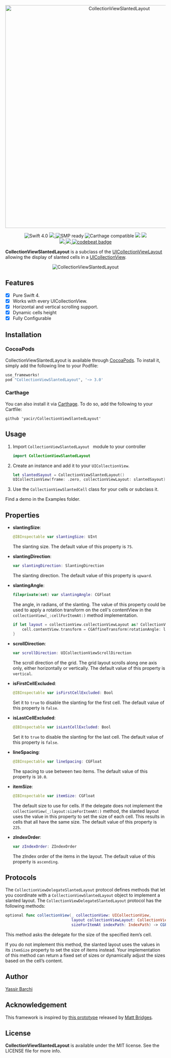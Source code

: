 <p align="center">
    <img src="https://cdn.rawgit.com/yacir/CollectionViewSlantedLayout/3b5e08c1/Resources/SlantedLayout.svg" alt="CollectionViewSlantedLayout" title="CollectionViewSlantedLayout" width="700"/>
</p>

<p align="center">
    <img src="https://img.shields.io/badge/Swift-4.0-orange.svg" alt="Swift 4.0"/>
    <a href="https://cocoapods.org/pods/CollectionViewSlantedLayout">
        <img src="https://img.shields.io/cocoapods/v/CollectionViewSlantedLayout.svg?style=flat)"/>
    </a>
    <img src="https://img.shields.io/badge/SPM-✔-blue.svg" alt="SMP ready"/>
    <img src="https://img.shields.io/badge/Carthage-✔-blue.svg" alt="Carthage compatible"/>
    <img src="https://img.shields.io/cocoapods/p/YBSlantedCollectionViewLayout.svg?style=flat"/>
    <img src="https://img.shields.io/cocoapods/l/YBSlantedCollectionViewLayout.svg?style=flat"/>
    <br/>
    <a href="https://travis-ci.org/yacir/CollectionViewSlantedLayout">
        <img src="https://travis-ci.org/yacir/CollectionViewSlantedLayout.svg?branch=master"/>
    </a>
    <a href="https://travis-ci.org/yacir/CollectionViewSlantedLayout">
        <img src="https://codecov.io/gh/yacir/CollectionViewSlantedLayout/branch/master/graph/badge.svg"/>
    </a>
    <a href="https://codebeat.co/projects/github-com-yacir-collectionviewslantedlayout-master">
        <img alt="codebeat badge" src="https://codebeat.co/badges/82e9e61b-8400-4cb9-9465-a151e71b01a3" />
    </a>
</p>

**CollectionViewSlantedLayout** is a subclass of the [UICollectionViewLayout](https://developer.apple.com/documentation/uikit/uicollectionviewlayout) allowing the display of slanted cells in a [UICollectionView](https://developer.apple.com/documentation/uikit/uicollectionview).

<p align="center">
  	<img src="https://user-images.githubusercontent.com/2587473/34458447-9f434c8a-edd3-11e7-98b7-f32b4284268d.gif" alt="CollectionViewSlantedLayout" title="CollectionViewSlantedLayout"> 
</p>

## Features
- [x] Pure Swift 4.
- [x] Works with every UICollectionView.
- [x] Horizontal and vertical scrolling support.
- [x] Dynamic cells height
- [x] Fully Configurable

## Installation

### CocoaPods
CollectionViewSlantedLayout is available through [CocoaPods](http://cocoapods.org). To install
it, simply add the following line to your Podfile:

```ruby
use_frameworks!
pod "CollectionViewSlantedLayout", '~> 3.0'
```

### Carthage

You can also install it via [Carthage](https://github.com/Carthage/Carthage). To do so, add the following to your Cartfile:

```terminal
github 'yacir/CollectionViewSlantedLayout'
```

## Usage

1. Import `CollectionViewSlantedLayout ` module to your controller

    ```swift
    import CollectionViewSlantedLayout
    ```
    
2. Create an instance and add it to your `UICollectionView`.

    ```swift
	let slantedSayout = CollectionViewSlantedLayout()
	UICollectionView(frame: .zero, collectionViewLayout: slantedSayout)
    ```
    
3. Use the `CollectionViewSlantedCell` class for your cells or subclass it.


Find a demo in the Examples folder.

## Properties

- **slantingSize**:

	```swift
	@IBInspectable var slantingSize: UInt
	```
	The slanting size. The default value of this property is `75`.

- **slantingDirection**:
	
	```swift
	var slantingDirection: SlantingDirection
	```
	The slanting direction. The default value of this property is `upward`.
	
- **slantingAngle**:

	```swift
	fileprivate(set) var slantingAngle: CGFloat
	```
	The angle, in radians, of the slanting. The value of this property could be used to apply a rotation transform on the cell's contentView in the `collectionView(_:cellForItemAt:)` method implementation.
	     
	```swift
	if let layout = collectionView.collectionViewLayout as? CollectionViewSlantedLayout {
		cell.contentView.transform = CGAffineTransform(rotationAngle: layout.rotationAngle)
	}
	```
- **scrollDirection**:
	
	```swift
	var scrollDirection: UICollectionViewScrollDirection
	```
	The scroll direction of the grid. The grid layout scrolls along one axis only, either horizontally or vertically. The default value of this property is `vertical`.
	
- **isFirstCellExcluded**:
	
	```swift
	@IBInspectable var isFirstCellExcluded: Bool
	```
	Set it to `true` to disable the slanting for the first cell. The default value of this property is `false`.
	
- **isLastCellExcluded**:
	
	```swift
	@IBInspectable var isLastCellExcluded: Bool
	```
	Set it to `true` to disable the slanting for the last cell. The default value of this property is `false`.
	
- **lineSpacing**:
	
	```swift
	@IBInspectable var lineSpacing: CGFloat
	```
	The spacing to use between two items. The default value of this property is `10.0`.
	
- **itemSize**:
	
	```swift
	@IBInspectable var itemSize: CGFloat
	```
	The default size to use for cells. If the delegate does not implement the `collectionView(_:layout:sizeForItemAt:)` method, the slanted layout uses the value in this property to set the size of each cell. This results in cells that all have the same size. The default value of this property is `225`.
	
- **zIndexOrder**:
	
	```swift
	var zIndexOrder: ZIndexOrder
	```
	The zIndex order of the items in the layout. The default value of this property is `ascending`.

	
## Protocols

The `CollectionViewDelegateSlantedLayout` protocol defines methods that let you coordinate with a `CollectionViewSlantedLayout` object to implement a slanted layout. The `CollectionViewDelegateSlantedLayout` protocol has the following methods:

```swift
optional func collectionView(_ collectionView: UICollectionView,
                             layout collectionViewLayout: CollectionViewSlantedLayout,
                             sizeForItemAt indexPath: IndexPath) -> CGFloat
```

This method asks the delegate for the size of the specified item’s cell.
     
If you do not implement this method, the slanted layout uses the values in its `itemSize` property to set the size of items instead. Your implementation of this method can return a fixed set of sizes or dynamically adjust the sizes based on the cell’s content.

## Author

[Yassir Barchi](https://yassir.fr)

## Acknowledgement

This framework is inspired by [this prototype](https://dribbble.com/shots/1727594-Slanted-Table-Cells-With-Parallax?_=1456679145403) released by [Matt Bridges](https://dribbble.com/rrridges).


## License

**CollectionViewSlantedLayout** is available under the MIT license. See the LICENSE file for more info.

